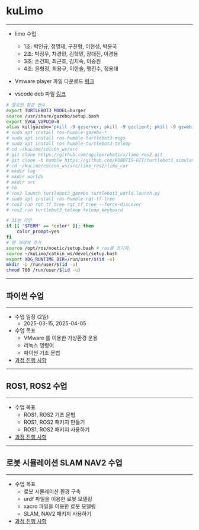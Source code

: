 # kuLimo

---

- limo 수업
  - 1조: 박인규, 정명재, 구찬형, 이현성, 박윤국
  - 2조: 박정우, 차경민, 김학민, 장대진, 이경용
  - 3조: 손건희, 최근호, 김지숙, 이승원
  - 4조: 윤형정, 최용규, 이한솔, 맹진수, 정용태

- Vmware player 파일 다운로드
[링크](https://drive.google.com/file/d/1twlHYAgrWeLSQRO_vHy68lJxr-n1qIWl/view?usp=sharing)

- vscode deb 파일
[링크](https://drive.google.com/file/d/1We4ILpw1NTzpspkflSpvdZikvyApTxn0/view?usp=sharing)

```bash
# 필요한 환경 변수
export TURTLEBOT3_MODEL=burger
source /usr/share/gazebo/setup.bash
export SVGA_VGPU10=0
alias killgazebo='pkill -9 gzserver; pkill -9 gzclient; pkill -9 gzweb; pkill -9 gzbridge'
# sudo apt install ros-humble-gazebo-*
# sudo apt install ros-humble-turtlebot3-msgs
# sudo apt install ros-humble-turtlebot3-teleop
# cd ~/kuLimo/colcon_ws/src
# git clone https://github.com/agilexrobotics/limo_ros2.git
# git clone -b humble https://github.com/ROBOTIS-GIT/turtlebot3_simulations.git
# cd ~/kuLimo/colcon_ws/src/limo_ros2/limo_car
# mkdir log
# mkdir worlds
# mkdir src
# cb
# ros2 launch turtlebot3_gazebo turtlebot3_world.launch.py
# sudo apt install ros-humble-rqt-tf-tree
# ros2 run rqt_tf_tree rqt_tf_tree --force-discover
# ros2 run turtlebot3_teleop teleop_keyboard

```

```bash
# 31번 라인
if [[ "$TERM" == *color* ]]; then
    color_prompt=yes
fi
# 맨 아래에 추가
source /opt/ros/noetic/setup.bash # ros를 초기화.
source ~/kuLimo/catkin_ws/devel/setup.bash
export XDG_RUNTIME_DIR=/run/user/$(id -u)
mkdir -p /run/user/$(id -u)
chmod 700 /run/user/$(id -u)
```

---

## 파이썬 수업

---

- 수업 일정 (2일)
  - 2025-03-15, 2025-04-05
- 수업 목표
  - VMware 를 이용한 가상환경 운용
  - 리눅스 명령어
  - 파이썬 기초 문법
- [과정 진행 사항](doc/python.md)

---

## ROS1, ROS2 수업

---

- 수업 목표
  - ROS1, ROS2 기초 문법
  - ROS1, ROS2 패키지 만들기
  - ROS1, ROS2 패키지 사용하기
- [과정 진행 사항](doc/ros.md)

---

## 로봇 시뮬레이션 SLAM NAV2 수업

---

- 수업 목표
  - 로봇 시뮬레이션 환경 구축
  - urdf 파일을 이용한 로봇 모델링
  - xacro 파일을 이용한 로봇 모델링
  - SLAM, NAV2 패키지 사용하기
- [과정 진행 사항](doc/simulation.md)
